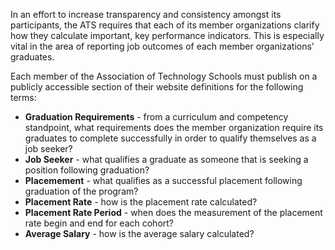 In an effort to increase transparency and consistency amongst its participants, the ATS requires that each of its member organizations clarify how they calculate important, key performance indicators. This is especially vital in the area of reporting job outcomes of each member organizations' graduates.

Each member of the Association of Technology Schools must publish on a publicly accessible section of their website definitions for the following terms:

* **Graduation Requirements** - from a curriculum and competency standpoint, what requirements does the member organization require its graduates to complete successfully in order to qualify themselves as a job seeker?
* **Job Seeker** - what qualifies a graduate as someone that is seeking a position following graduation?
* **Placemement** - what qualifies as a successful placement following graduation of the program?
* **Placement Rate** - how is the placement rate calculated?
* **Placement Rate Period** - when does the measurement of the placement rate begin and end for each cohort?
* **Average Salary** - how is the average salary calculated?
